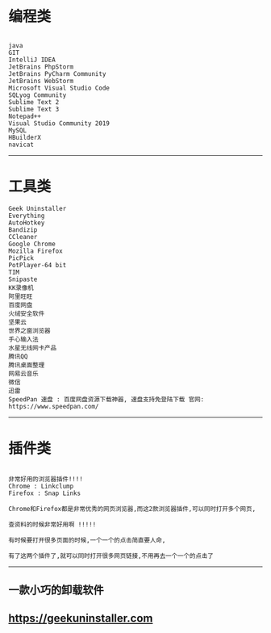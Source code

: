﻿# 编程类
```  

java
GIT
IntelliJ IDEA 
JetBrains PhpStorm
JetBrains PyCharm Community
JetBrains WebStorm
Microsoft Visual Studio Code 
SQLyog Community
Sublime Text 2 
Sublime Text 3
Notepad++ 
Visual Studio Community 2019
MySQL
HBuilderX
navicat

```



---




# 工具类
```  
Geek Uninstaller
Everything 
AutoHotkey 
Bandizip
CCleaner
Google Chrome
Mozilla Firefox
PicPick
PotPlayer-64 bit
TIM
Snipaste
KK录像机
阿里旺旺
百度网盘
火绒安全软件
坚果云
世界之窗浏览器
手心输入法
水星无线网卡产品
腾讯QQ
腾讯桌面整理
网易云音乐
微信
迅雷
SpeedPan 速盘 : 百度网盘资源下载神器, 速盘支持免登陆下载 官网: https://www.speedpan.com/

```



---


# 插件类
```  

非常好用的浏览器插件!!!!
Chrome : Linkclump
Firefox : Snap Links

Chrome和Firefox都是非常优秀的网页浏览器,而这2款浏览器插件,可以同时打开多个网页,

查资料的时候非常好用啊 !!!!!

有时候要打开很多页面的时候,一个一个的点击简直要人命,

有了这两个插件了,就可以同时打开很多网页链接,不用再去一个一个的点击了

```



---




## 一款小巧的卸载软件 
## https://geekuninstaller.com 




